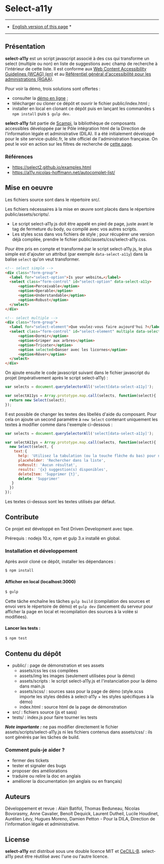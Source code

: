 # Select-a11y

* ******************************************** *
* [English version of this page](readme-en.md) *
* ******************************************** *

## Présentation

**select-a11y** est un script javascript associé à des css qui transforme un select (multiple ou non) en liste de suggestions avec champ de recherche à l'intérieur de cette liste. Il est conforme aux [Web Content Accessibility Guidelines (WCAG) (en)](https://www.w3.org/WAI/intro/wcag) et au [Référentiel général d'accessibilité pour les administrations (RGAA)](https://references.modernisation.gouv.fr/rgaa-accessibilite/).

Pour voir la démo, trois solutions sont offertes :

* consulter la [démo en ligne](http://pidila.gitlab.io/select-a11y/) ;
* télécharger ou cloner ce dépôt et ouvrir le fichier public/index.html ;
* installer en local en clonant ce dépôt puis en lançant les commandes `$ npm install` puis `$ gulp dev`.

**select-a11y** fait partie de [Scampi](https://gitlab.com/pidila/scampi), la bibliothèque de composants accessibles développée par le Pôle intégration html de la Direction de l'information légale et administrative (DILA). Il a été initialement développé pour le site service-public.fr, le site officiel de l'administration française. On peut le voir en action sur les filtres de recherche de [cette page](https://www.service-public.fr/demarches-silence-vaut-accord/recherche).

### Références

- https://select2.github.io/examples.html
- https://a11y.nicolas-hoffmann.net/autocomplet-list/

## Mise en oeuvre

Les fichiers source sont dans le répertoire src/.

Les fichiers nécessaires à la mise en œuvre sont placés dans le répertoire public/assets/scripts/. 

* Le script select-a11y.js doit être appelé en pied de page, juste avant le tag de fermeture du body, ou compilé avec vos autres scripts.
* Les styles scss dans vos fichiers de style ; pour récupérer une version déjà compilée, prendre le fichier public/assets/css/select-a11y.css.

Pour être pris en compte et transformé par le script select-a11y.js, le plus simple est d'ajouter un attribut (par exemple ```data-select-a11y```) dans la balise ```select``` qu'on veut transformer.


```html
<!-- select simple -->
<div class="form-group">
  <label for="select-option">Is your website…</label>
  <select class="form-control" id="select-option" data-select-a11y>
      <option>Perceivable</option>
      <option>Operable</option>
      <option>Understandable</option>
      <option>Robust</option>
  </select>
</div>

<!-- select multiple -->
<div class="form-group">
  <label for="select-element">Que voulez-vous faire aujourd'hui ?</label>
  <select class="form-control" id="select-element" multiple data-select-a11y data-placeholder="Chercher dans la liste">
      <option>Dormir</option>
      <option>Grimper aux arbres</option>
      <option>Tricoter</option>
      <option selected>Danser avec les licornes</option>
      <option>Rêver</option>
  </select>
</div>
```

On ajoute ensuite le code javascript suivant dans le fichier javascript du projet (impérativement après le script select-a11y) :

```js
var selects = document.querySelectorAll('select[data-select-a11y]');

var selectA11ys = Array.prototype.map.call(selects, function(select){
  return new Select(select);
});
```

Il est possible de changer les textes des libellés d'aide du composant. Pour cela on ajoute un second paramètre à  `new Select` contenant uniquement les textes à modifier comme dans l'exemple ci-dessous :

```js
var selects = document.querySelectorAll('select[data-select-a11y]');

var selectA11ys = Array.prototype.map.call(selects, function(select){
  new Select(select, {
    text:{
      help: 'Utilisez la tabulation (ou la touche flèche du bas) pour naviguer dans la liste des suggestions',
      placeholder: 'Rechercher dans la liste',
      noResult: 'Aucun résultat',
      results: '{x} suggestion(s) disponibles',
      deleteItem: 'Supprimer {t}',
      delete: 'Supprimer'
   }
  })
});
```

Les textes ci-dessus sont les textes utilisés par défaut.


## Contribute

Ce projet est développé en Test Driven Development avec tape.

Prérequis : nodejs 10.x, npm et gulp 3.x installé en global.

### Installation et développement

Après avoir cloné ce dépôt, installer les dépendances :

```bash
$ npm install
```

#### Afficher en local (localhost:3000)

```bash
$ gulp
```

Cette tâche enchaîne les tâches `gulp build` (compilation des sources et envoi vers le répertoire de démo) et `gulp dev` (lancement du serveur pour afficher la page en local et recompilation des sources à la volée si modifiées).

#### Lancer les tests :

```bash
$ npm test
```

## Contenu du dépôt

* public/ : page de démonstration et ses assets
  * assets/css les css compilées
  * assets/img les images (seulement utilisées pour la démo)
  * assets/scripts : le script select-a11y.js et l'instanciation pour la démo dans main.js
  * assets/scss/ : sources sass pour la page de démo (style.scss importe les styles dédiés à select-a11y + les styles spécifiques à la démo)
  * index.html : source html de la page de démonstration
* src/ : fichiers source (js et sass)
* tests/ : index.js pour faire tourner les tests

***Note importante :*** ne pas modifier directement le fichier assets/scripts/select-a11y.js ni les fichiers contenus dans assets/css/ : ils sont générés par les tâches de build.

### Comment puis-je aider ?

- fermer des tickets
- tester et signaler des bugs
- proposer des améliorations
- traduire ou relire la doc en anglais
- améliorer la documentation (en anglais ou en français)

## Auteurs

Développement et revue : Alain Batifol, Thomas Beduneau, Nicolas Bovorasmy, Anne Cavalier, Benoît Dequick, Laurent Dutheil, Lucile Houdinet, Aurélien Lévy, Hugues Moreno, Damien Petton - Pour la DILA, Direction de l'information légale et administrative.

## License

**select-a11y** est distribué sous une double licence MIT et [CeCILL-B](http://www.cecill.info/licences/Licence_CeCILL-B_V1-fr.html). select-a11y peut être réutilisé avec l'une ou l'autre licence.